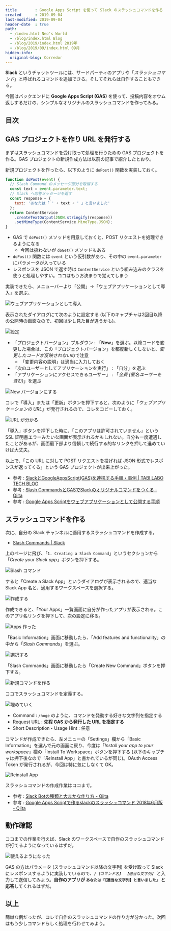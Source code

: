 ```yaml
---
title        : Google Apps Script を使って Slack のスラッシュコマンドを作る
created      : 2019-09-04
last-modified: 2019-09-04
header-date  : true
path:
  - /index.html Neo's World
  - /blog/index.html Blog
  - /blog/2019/index.html 2019年
  - /blog/2019/09/index.html 09月
hidden-info:
  original-blog: Corredor
---
```


**Slack** というチャットツールには、サードパーティのアプリや「*スラッシュコマンド*」と呼ばれるコマンドを追加できる。そしてそれらは自作することもできる。

今回はバックエンドに **Google Apps Script (GAS)** を使って、投稿内容をオウム返しするだけの、シンプルなオリジナルのスラッシュコマンドを作ってみる。

## 目次

## GAS プロジェクトを作り URL を発行する

まずはスラッシュコマンドを受け取って処理を行うための GAS プロジェクトを作る。GAS プロジェクトの新規作成方法は以前の記事で紹介したとおり。

新規プロジェクトを作ったら、以下のように `doPost()` 関数を実装しておく。

```javascript
function doPost(event) {
  // Slash Command のメッセージ部分を取得する
  const text = event.parameter.text;
  // Slack へ応答メッセージを返す
  const response = {
    text: 'あなたは「 ' + text + ' 」と言いました'
  };
  return ContentService
    .createTextOutput(JSON.stringify(response))
    .setMimeType(ContentService.MimeType.JSON);
}
```

- GAS で `doPost()` メソッドを用意しておくと、POST リクエストを処理できるようになる
  - 今回は扱わないが `doGet()` メソッドもある
- `doPost()` 関数には `event` という仮引数があり、その中の `event.parameter` にパラメータが入っている
- レスポンスを JSON で返す時は `ContentService` という組み込みのクラスを使うと処理しやすい。ココはもうお決まりで覚えてしまう

実装できたら、メニューバーより「公開」→「ウェブアプリケーションとして導入」を選ぶ。

![ウェブアプリケーションとして導入](04-02-01.png)

表示されたダイアログにて次のように設定する (以下のキャプチャは2回目以降の公開時の画面なので、初回は少し見た目が違うかも)。

![設定](04-02-02.png)

- 「プロジェクトバージョン」プルダウン : 「**New**」を選ぶ。以降コードを変更した場合は、この「プロジェクトバージョン」を都度新しくしないと、*変更したコードが反映されない*ので注意
  - 「変更内容の説明」は適当に入力しておく
- 「次のユーザーとしてアプリケーションを実行」 : 「自分」を選ぶ
- 「アプリケーションにアクセスできるユーザー」 : 「*全員 (匿名ユーザーを含む)*」を選ぶ

![New バージョンにする](04-02-03.png)

コレで「導入」または「更新」ボタンを押下すると、次のように「*ウェブアプリケーションの URL*」が発行されるので、コレをコピーしておく。

![URL が分かる](04-02-04.png)

「導入」ボタンを押下した時に、「このアプリは許可されていません」という SSL 証明書エラーみたいな画面が表示されるかもしれない。自分も一度遭遇したことがあるが、画面最下部より信頼して続行する的なリンクを押して進めていけば大丈夫。

以上で、「この URL に対して POST リクエストを投げれば JSON 形式でレスポンスが返ってくる」という GAS プロジェクトが出来上がった。

- 参考 : [SlackとGoogleAppsScript(GAS)を連携する手順・事例 | TABI LABO TECH BLOG](https://tech.tabilabo.co.jp/598/)
- 参考 : [Slash CommandsとGASでSlackのオリジナルコマンドをつくる - Qiita](https://qiita.com/chikuwa111/items/7a1a349b82318a5861cc)
- 参考 : [Google Apps Scriptをウェブアプリケーションとして公開する手順](https://www.virment.com/how-to-deploy-google-apps-script-as-webapp/#URLURL)

## スラッシュコマンドを作る

次に、自分の Slack チャンネルに適用するスラッシュコマンドを作成する。

- [Slash Commands | Slack](https://api.slack.com/slash-commands)

上のページに飛び、「`1. Creating a Slash Command`」というセクションから「*Create your Slack app*」ボタンを押下する。

![Slash コマンド](04-02-05.png)

すると「Create a Slack App」というダイアログが表示されるので、適当な Slack App 名と、適用するワークスペースを選択する。

![作成する](04-02-06.png)

作成できると、「Your Apps」一覧画面に自分が作ったアプリが表示される。このアプリ名リンクを押下して、次の設定に移る。

![Apps 作った](04-02-07.png)

「Basic Information」画面に移動したら、「Add features and functionality」の中から「*Slash Commands*」を選ぶ。

![選択する](04-02-08.png)

「Slash Commands」画面に移動したら「Create New Command」ボタンを押下する。

![新規コマンドを作る](04-02-09.png)

ココでスラッシュコマンドを定義する。

![埋めていく](04-02-10.png)

- Command : `/hoge` のように、コマンドを発動する好きな文字列を指定する
- Request URL : **先程 GAS から発行した URL を指定する**
- Short Description・Usage Hint : 任意

コマンドが作成できたら、左メニューの「Settings」欄から「Basic Information」を選んで元の画面に戻り、今度は「*Install your app to your workspace*」欄の「Install To Workspace」ボタンを押下する (以下のキャプチャは押下後なので「*Re*install App」と書かれているが同じ)。OAuth Access Token が発行されるが、今回は特に気にしなくて OK。

![Reinstall App](04-02-11.png)

スラッシュコマンドの作成作業はココまで。

- 参考 : [Slack Botの種類と大まかな作り方 - Qiita](https://qiita.com/namutaka/items/233a83100c94af033575)
- 参考 : [Google Apps Scriptで作るslackのスラッシュコマンド 2018年6月版 - Qiita](https://qiita.com/skuroki@github/items/9dc4d0c40be27715e359)

## 動作確認

ココまでの作業を行えば、Slack のワークスペースで自作のスラッシュコマンドが打てるようになっているはずだ。

![使えるようになった](04-02-12.png)

GAS の方はパラメータ (スラッシュコマンド以降の文字列) を受け取って Slack にレスポンスするように実装しているので、*`/【コマンド名】 【適当な文字列】`* と入力して送信してみよう。**自作のアプリが `あなたは「【適当な文字列】と言いました」` と応答**してくれるはずだ。

## 以上

簡単な例だったが、コレで自作のスラッシュコマンドの作り方が分かった。次回はもう少しコマンドらしく処理を行わせてみよう。
